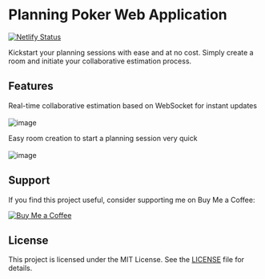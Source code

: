 # Planning Poker Web Application

[![Netlify Status](https://api.netlify.com/api/v1/badges/617bb82f-6c78-4ae2-8d55-dc06c51f0a06/deploy-status)](https://app.netlify.com/sites/thepoker/deploys)

Kickstart your planning sessions with ease and at no cost. Simply create a room and initiate your collaborative estimation process.

## Features

Real-time collaborative estimation based on WebSocket for instant updates  \
\
![image](https://github.com/gabriel-maciel/planning-poker-web/assets/30875244/7cfb82ff-5598-44d9-b6dc-fdf7300d6ce2)


Easy room creation to start a planning session very quick \
\
![image](https://github.com/gabriel-maciel/planning-poker-web/assets/30875244/d35d33e4-60b9-4383-b1e1-6f21d3dabfef)


## Support

If you find this project useful, consider supporting me on Buy Me a Coffee:

[![Buy Me a Coffee](https://www.buymeacoffee.com/assets/img/custom_images/yellow_img.png)](https://www.buymeacoffee.com/gabrielmaciel)


## License

This project is licensed under the MIT License. See the [LICENSE](LICENSE) file for details.
